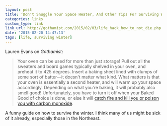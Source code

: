 ```yaml
---
layout: post
title: ‘Don't Snuggle Your Space Heater, And Other Tips For Surviving Winter’
categories: links
custom_type: link
link_url: http://gothamist.com/2015/02/03/life_hack_how_to_not_die.php
date: '2015-02-20 14:47:13'
tags: [life, surviving winter]
---
```

Lauren Evans on *Gothamist*:

> Your oven can be used for more than just storage! Pull out all the sweaters and board games typically shelved in your oven, and preheat it to 425 degrees. Insert a baking sheet lined with clumps of some sort of batter—it doesn't matter what kind. What matters is that your oven is essentially a second heater, and will warm up your space accordingly. Depending on what you're baking, it will probably also smell good! Unfortunately, you have to turn it off when your Baked Good of choice is done, or else it will [catch fire and kill you or poison you with carbon monoxide](http://www.nyc.gov/html/fdny/html/events/2011/012411a.shtml).

A funny guide on how to survive the winter. I think many of us might be sick of it already, especially those in the Northeast.
